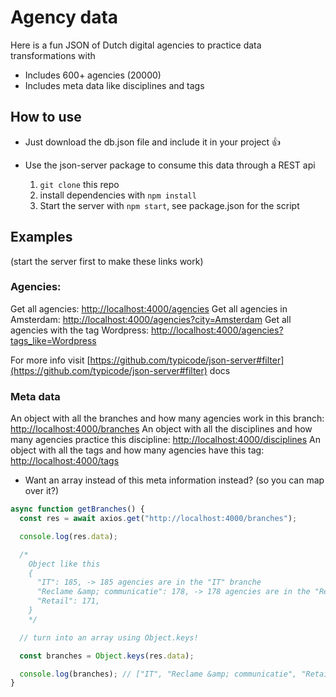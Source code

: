 # Agency data

Here is a fun JSON of Dutch digital agencies to practice data transformations with

- Includes 600+ agencies (20000)
- Includes meta data like disciplines and tags

## How to use

- Just download the db.json file and include it in your project 👍

- Use the json-server package to consume this data through a REST api
  1. `git clone` this repo
  2. install dependencies with `npm install`
  3. Start the server with `npm start`, see package.json for the script

## Examples

(start the server first to make these links work)

### Agencies:

Get all agencies: [http://localhost:4000/agencies](http://localhost:4000/agencies)
Get all agencies in Amsterdam: [http://localhost:4000/agencies?city=Amsterdam](http://localhost:4000/agencies?city=Amsterdam)
Get all agencies with the tag Wordpress: [http://localhost:4000/agencies?tags_like=Wordpress](http://localhost:4000/agencies?tags_like=Wordpress)

For more info visit [https://github.com/typicode/json-server#filter](https://github.com/typicode/json-server#filter) docs

### Meta data

An object with all the branches and how many agencies work in this branch: [http://localhost:4000/branches](http://localhost:4000/branches)
An object with all the disciplines and how many agencies practice this discipline: [http://localhost:4000/disciplines](http://localhost:4000/disciplines)
An object with all the tags and how many agencies have this tag: [http://localhost:4000/tags](http://localhost:4000/tags)

- Want an array instead of this meta information instead? (so you can map over it?)

```js
async function getBranches() {
  const res = await axios.get("http://localhost:4000/branches");

  console.log(res.data);

  /*
    Object like this
    {
      "IT": 185, -> 185 agencies are in the "IT" branche
      "Reclame &amp; communicatie": 178, -> 178 agencies are in the "Reclame &amp; communicatie" branche
      "Retail": 171,
    }
    */

  // turn into an array using Object.keys!

  const branches = Object.keys(res.data);

  console.log(branches); // ["IT", "Reclame &amp; communicatie", "Retail"], now you can map all the branches
}
```
